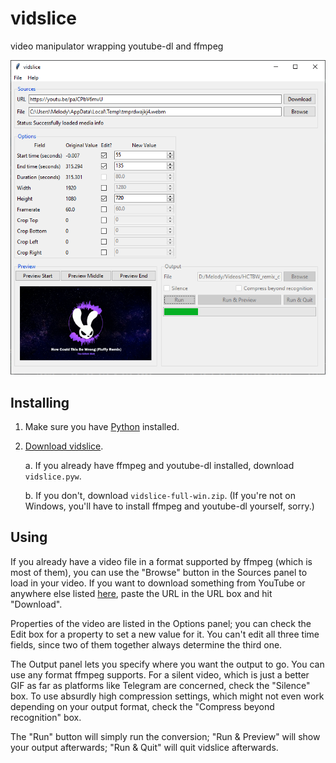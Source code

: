 # vidslice

video manipulator wrapping youtube-dl and ffmpeg

![screenshot of vidslice demonstrating options](screenshot.png)

## Installing
1. Make sure you have [Python](https://www.python.org/downloads/) installed.
2. [Download vidslice](https://github.com/boringcactus/vidslice/releases/latest).

   a. If you already have ffmpeg and youtube-dl installed, download `vidslice.pyw`.

   b. If you don't, download `vidslice-full-win.zip`. (If you're not on Windows, you'll have to install ffmpeg and
   youtube-dl yourself, sorry.)

## Using
If you already have a video file in a format supported by ffmpeg (which is most of them), you can use the "Browse" button in the Sources panel to load in your video.
If you want to download something from YouTube or anywhere else listed [here](https://rg3.github.io/youtube-dl/supportedsites.html), paste the URL in the URL box and hit "Download".

Properties of the video are listed in the Options panel; you can check the Edit box for a property to set a new value for it.
You can't edit all three time fields, since two of them together always determine the third one.

The Output panel lets you specify where you want the output to go.
You can use any format ffmpeg supports.
For a silent video, which is just a better GIF as far as platforms like Telegram are concerned, check the "Silence" box.
To use absurdly high compression settings, which might not even work depending on your output format, check the "Compress beyond recognition" box.

The "Run" button will simply run the conversion; "Run & Preview" will show your output afterwards; "Run & Quit" will quit vidslice afterwards.
